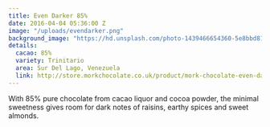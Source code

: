 ```yaml
---
title: Even Darker 85%
date: 2016-04-04 05:36:00 Z
image: "/uploads/evendarker.png"
background_image: "https://hd.unsplash.com/photo-1439466654360-5e8bbd819be5"
details:
  cacao: 85%
  variety: Trinitario
  area: Sur Del Lago, Venezuela
  link: http://store.morkchocolate.co.uk/product/mork-chocolate-even-darker-250g
---
```


With 85% pure chocolate from cacao liquor and cocoa powder, the minimal sweetness gives room for dark notes of raisins, earthy spices and sweet almonds.
